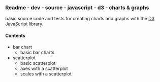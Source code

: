 ### Readme - dev - source - javascript - d3 - charts & graphs

basic source code and tests for creating charts and graphs with the [D3](http://d3js.org) JavaScript library.

#### Contents
* bar chart
  * basic bar charts
* scatterplot
  * basic scatterplot
  * axes with a scatterplot
  * scales with a scatterplot
